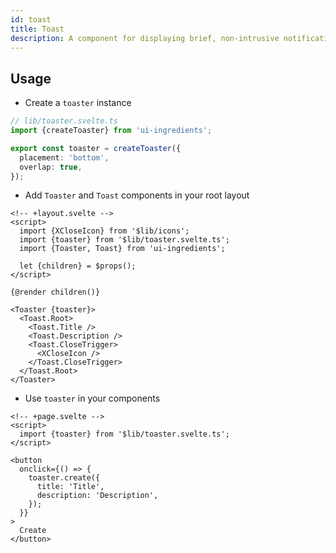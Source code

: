 ```yaml
---
id: toast
title: Toast
description: A component for displaying brief, non-intrusive notifications or messages.
---
```


## Usage

- Create a `toaster` instance

```ts
// lib/toaster.svelte.ts
import {createToaster} from 'ui-ingredients';

export const toaster = createToaster({
  placement: 'bottom',
  overlap: true,
});
```

- Add `Toaster` and `Toast` components in your root layout

```svelte
<!-- +layout.svelte -->
<script>
  import {XCloseIcon} from '$lib/icons';
  import {toaster} from '$lib/toaster.svelte.ts';
  import {Toaster, Toast} from 'ui-ingredients';

  let {children} = $props();
</script>

{@render children()}

<Toaster {toaster}>
  <Toast.Root>
    <Toast.Title />
    <Toast.Description />
    <Toast.CloseTrigger>
      <XCloseIcon />
    </Toast.CloseTrigger>
  </Toast.Root>
</Toaster>
```

- Use `toaster` in your components

```svelte
<!-- +page.svelte -->
<script>
  import {toaster} from '$lib/toaster.svelte.ts';
</script>

<button
  onclick={() => {
    toaster.create({
      title: 'Title',
      description: 'Description',
    });
  }}
>
  Create
</button>
```
